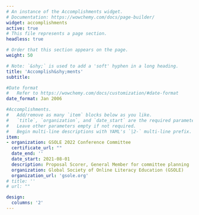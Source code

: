 ```yaml
---
# An instance of the Accomplishments widget.
# Documentation: https://wowchemy.com/docs/page-builder/
widget: accomplishments
active: true
# This file represents a page section.
headless: true

# Order that this section appears on the page.
weight: 50

# Note: `&shy;` is used to add a 'soft' hyphen in a long heading.
title: 'Accomplish&shy;ments'
subtitle:

#Date format
#   Refer to https://wowchemy.com/docs/customization/#date-format
date_format: Jan 2006

#Accomplishments.
#   Add/remove as many `item` blocks below as you like.
#   `title`, `organization`, and `date_start` are the required parameters.
#   Leave other parameters empty if not required.
#   Begin multi-line descriptions with YAML's `|2-` multi-line prefix.
item:
- organization: GSOLE 2022 Conference Committee
  certificate_url: ""
  date_end: ''
  date_start: 2021-08-01
  description: Proposal Scorer, General Member for committee planning
  organization: Global Society of Online Literacy Education (GSOLE)
  organization_url: 'gsole.org'
# title: ''
# url: ""

design:
  columns: '2' 
---
```


